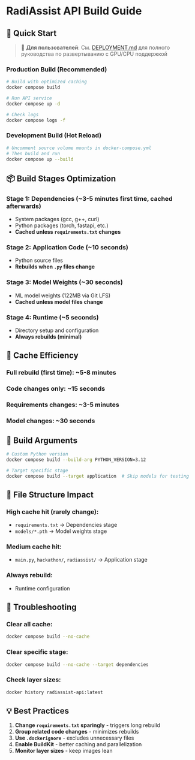 # RadiAssist API Build Guide

## 🚀 Quick Start

> 📖 **Для пользователей**: См. [DEPLOYMENT.md](DEPLOYMENT.md) для полного руководства по развертыванию с GPU/CPU поддержкой

### Production Build (Recommended)
```bash
# Build with optimized caching
docker compose build

# Run API service
docker compose up -d

# Check logs
docker compose logs -f
```

### Development Build (Hot Reload)
```bash
# Uncomment source volume mounts in docker-compose.yml
# Then build and run
docker compose up --build
```

## 📦 Build Stages Optimization

### Stage 1: Dependencies (~3-5 minutes first time, cached afterwards)
- System packages (gcc, g++, curl)
- Python packages (torch, fastapi, etc.)
- **Cached unless `requirements.txt` changes**

### Stage 2: Application Code (~10 seconds)
- Python source files
- **Rebuilds when `.py` files change**

### Stage 3: Model Weights (~30 seconds)
- ML model weights (122MB via Git LFS)
- **Cached unless model files change**

### Stage 4: Runtime (~5 seconds)
- Directory setup and configuration
- **Always rebuilds (minimal)**

## 🎯 Cache Efficiency

### Full rebuild (first time): ~5-8 minutes
### Code changes only: ~15 seconds
### Requirements changes: ~3-5 minutes
### Model changes: ~30 seconds

## 🔧 Build Arguments

```bash
# Custom Python version
docker compose build --build-arg PYTHON_VERSION=3.12

# Target specific stage
docker compose build --target application  # Skip models for testing
```

## 📁 File Structure Impact

### High cache hit (rarely change):
- `requirements.txt` → Dependencies stage
- `models/*.pth` → Model weights stage

### Medium cache hit:
- `main.py`, `hackathon/`, `radiassist/` → Application stage

### Always rebuild:
- Runtime configuration

## 🐛 Troubleshooting

### Clear all cache:
```bash
docker compose build --no-cache
```

### Clear specific stage:
```bash
docker compose build --no-cache --target dependencies
```

### Check layer sizes:
```bash
docker history radiassist-api:latest
```

## 💡 Best Practices

1. **Change `requirements.txt` sparingly** - triggers long rebuild
2. **Group related code changes** - minimizes rebuilds
3. **Use `.dockerignore`** - excludes unnecessary files
4. **Enable BuildKit** - better caching and parallelization
5. **Monitor layer sizes** - keep images lean
